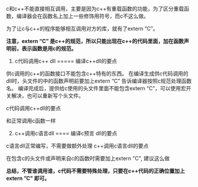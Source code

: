 c和c++不能直接相互调用，主要是因为c++有重载函数的功能，为了区分重载函数，编译器会在函数名上加上一些修饰用符号，而c不这么做。

为了让c与c++的程序能够相互调用对方的库，就有了extern “C”。

**注意，extern “C” 是c++的规范，所以只能出现在c++的代码里面，加在函数声明前，表示函数是用c的规范。**

1. c代码调用c++ dll
=====
编译c++dll的要点

供c调用的c++的函数接口不能包含c++特有的东西。
在编译生成供c代码调用的dll时，头文件的中的函数声明前要加上extern “C” 告诉编译器按照c规范处理函数名。
编译完成后，提供给c使用的头文件里面不能包含extern “C”，可以使用宏开关解决，也可以重新写个头文件。
 

c代码调用c++dll的要点

和正常调用c函数一样

2. c++调用c语言dll
====
编译c预言 dll的要点

c语言dll正常编写，不需要做额外处理
c++调用c语言dll的要点

在包含c的头文件或声明来自c的函数时需要加上extern "C", 建议这么做

**总结，不管谁调用谁，c代码不需要特殊处理，只要在c++代码的正确位置加上extern ”C" 即可。**
